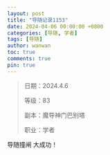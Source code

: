 ```yaml
---
layout: post
title: "导随记录1153"
date: 2024-04-06 00:00:00 +0800
categories: [导随, 学者]
tags: [导随]
author: wanwan
toc: true
comments: true
pin: true
---
```

> 日期：2024.4.6
>
> 等级：83
>
> 副本：魔导神门巴别塔
>
> 职业：学者

导随撞闸 大成功！
